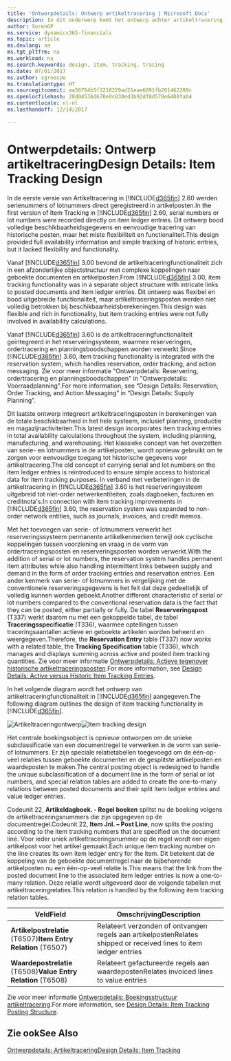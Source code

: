 ```yaml
---
title: 'Ontwerpdetails: Ontwerp artikeltracering | Microsoft Docs'
description: In dit onderwerp komt het ontwerp achter artikeltracering in Dynamics 365 aan bod.
author: SorenGP
ms.service: dynamics365-financials
ms.topic: article
ms.devlang: na
ms.tgt_pltfrm: na
ms.workload: na
ms.search.keywords: design, item, tracking, tracing
ms.date: 07/01/2017
ms.author: sgroespe
ms.translationtype: HT
ms.sourcegitcommit: aa56764b5f3210229ad21eae6891fb201462209c
ms.openlocfilehash: 20d04536d670e0c830ed3b92df8d570e6408fab4
ms.contentlocale: nl-nl
ms.lasthandoff: 12/14/2017

---
```

# <a name="design-details-item-tracking-design"></a><span data-ttu-id="3efe7-103">Ontwerpdetails: Ontwerp artikeltracering</span><span class="sxs-lookup"><span data-stu-id="3efe7-103">Design Details: Item Tracking Design</span></span>
<span data-ttu-id="3efe7-104">In de eerste versie van Artikeltracering in [!INCLUDE[d365fin](includes/d365fin_md.md)] 2.60 werden serienummers of lotnummers direct geregistreerd in artikelposten.</span><span class="sxs-lookup"><span data-stu-id="3efe7-104">In the first version of Item Tracking in [!INCLUDE[d365fin](includes/d365fin_md.md)] 2.60, serial numbers or lot numbers were recorded directly on item ledger entries.</span></span> <span data-ttu-id="3efe7-105">Dit ontwerp bood volledige beschikbaarheidsgegevens en eenvoudige tracering van historische posten, maar het miste flexibiliteit en functionaliteit.</span><span class="sxs-lookup"><span data-stu-id="3efe7-105">This design provided full availability information and simple tracking of historic entries, but it lacked flexibility and functionality.</span></span>  

<span data-ttu-id="3efe7-106">Vanaf [!INCLUDE[d365fin](includes/d365fin_md.md)] 3.00 bevond de artikeltraceringfunctionaliteit zich in een afzonderlijke objectstructuur met complexe koppelingen naar geboekte documenten en artikelposten.</span><span class="sxs-lookup"><span data-stu-id="3efe7-106">From [!INCLUDE[d365fin](includes/d365fin_md.md)] 3.00, item tracking functionality was in a separate object structure with intricate links to posted documents and item ledger entries.</span></span> <span data-ttu-id="3efe7-107">Dit ontwerp was flexibel en bood uitgebreide functionaliteit, maar artikeltraceringsposten werden niet volledig betrokken bij beschikbaarheidsberekeningen.</span><span class="sxs-lookup"><span data-stu-id="3efe7-107">This design was flexible and rich in functionality, but item tracking entries were not fully involved in availability calculations.</span></span>  

<span data-ttu-id="3efe7-108">Vanaf [!INCLUDE[d365fin](includes/d365fin_md.md)] 3.60 is de artikeltraceringfunctionaliteit geïntegreerd in het reserveringsysteem, waarmee reserveringen, ordertracering en planningsboodschappen worden verwerkt.</span><span class="sxs-lookup"><span data-stu-id="3efe7-108">Since [!INCLUDE[d365fin](includes/d365fin_md.md)] 3.60, item tracking functionality is integrated with the reservation system, which handles reservation, order tracking, and action messaging.</span></span> <span data-ttu-id="3efe7-109">Zie voor meer informatie "Ontwerpdetails: Reservering, ordertracering en planningsboodschappen" in "Ontwerpdetails: Voorraadplanning".</span><span class="sxs-lookup"><span data-stu-id="3efe7-109">For more information, see “Design Details: Reservation, Order Tracking, and Action Messaging” in “Design Details: Supply Planning”.</span></span>  

<span data-ttu-id="3efe7-110">Dit laatste ontwerp integreert artikeltraceringsposten in berekeningen van de totale beschikbaarheid in het hele systeem, inclusief planning, productie en magazijnactiviteiten.</span><span class="sxs-lookup"><span data-stu-id="3efe7-110">This latest design incorporates item tracking entries in total availability calculations throughout the system, including planning, manufacturing, and warehousing.</span></span> <span data-ttu-id="3efe7-111">Het klassieke concept van het overzetten van serie- en lotnummers in de artikelposten, wordt opnieuw gebruikt om te zorgen voor eenvoudige toegang tot historische gegevens voor artikeltracering.</span><span class="sxs-lookup"><span data-stu-id="3efe7-111">The old concept of carrying serial and lot numbers on the item ledger entries is reintroduced to ensure simple access to historical data for item tracking purposes.</span></span> <span data-ttu-id="3efe7-112">In verband met verbeteringen in de artikeltracering in [!INCLUDE[d365fin](includes/d365fin_md.md)] 3.60 is het reserveringsysteem uitgebreid tot niet-order netwerkentiteiten, zoals dagboeken, facturen en creditnota's.</span><span class="sxs-lookup"><span data-stu-id="3efe7-112">In connection with item tracking improvements in [!INCLUDE[d365fin](includes/d365fin_md.md)] 3.60, the reservation system was expanded to non-order network entities, such as journals, invoices, and credit memos.</span></span>  

<span data-ttu-id="3efe7-113">Met het toevoegen van serie- of lotnummers verwerkt het reserveringssysteem permanente artikelkenmerken terwijl ook cyclische koppelingen tussen voorziening en vraag in de vorm van ordertraceringsposten en reserveringsposten worden verwerkt.</span><span class="sxs-lookup"><span data-stu-id="3efe7-113">With the addition of serial or lot numbers, the reservation system handles permanent item attributes while also handling intermittent links between supply and demand in the form of order tracking entries and reservation entries.</span></span> <span data-ttu-id="3efe7-114">Een ander kenmerk van serie- of lotnummers in vergelijking met de conventionele reserveringsgegevens is het feit dat deze gedeeltelijk of volledig kunnen worden geboekt.</span><span class="sxs-lookup"><span data-stu-id="3efe7-114">Another different characteristic of serial or lot numbers compared to the conventional reservation data is the fact that they can be posted, either partially or fully.</span></span> <span data-ttu-id="3efe7-115">De tabel **Reserveringspost** (T337) werkt daarom nu met een gekoppelde tabel, de tabel **Traceringsspecificatie** (T336), waarmee optellingen tussen traceringsaantallen actieve en geboekte artikelen worden beheerd en weergegeven.</span><span class="sxs-lookup"><span data-stu-id="3efe7-115">Therefore, the **Reservation Entry** table (T337) now works with a related table, the **Tracking Specification** table (T336), which manages and displays summing across active and posted item tracking quantities.</span></span> <span data-ttu-id="3efe7-116">Zie voor meer informatie [Ontwerpdetails: Actieve tegenover historische artikeltraceringsposten](design-details-active-versus-historic-item-tracking-entries.md).</span><span class="sxs-lookup"><span data-stu-id="3efe7-116">For more information, see [Design Details: Active versus Historic Item Tracking Entries](design-details-active-versus-historic-item-tracking-entries.md).</span></span>  

<span data-ttu-id="3efe7-117">In het volgende diagram wordt het ontwerp van artikeltraceringfunctionaliteit in [!INCLUDE[d365fin](includes/d365fin_md.md)] aangegeven.</span><span class="sxs-lookup"><span data-stu-id="3efe7-117">The following diagram outlines the design of item tracking functionality in [!INCLUDE[d365fin](includes/d365fin_md.md)].</span></span>  

<span data-ttu-id="3efe7-118">![Artikeltraceringontwerp](media/design_details_item_tracking_design.png "design_details_item_tracking_design")</span><span class="sxs-lookup"><span data-stu-id="3efe7-118">![Item tracking design](media/design_details_item_tracking_design.png "design_details_item_tracking_design")</span></span>  

<span data-ttu-id="3efe7-119">Het centrale boekingsobject is opnieuw ontworpen om de unieke subclassificatie van een documentregel te verwerken in de vorm van serie- of lotnummers. Er zijn speciale relatietabellen toegevoegd om de één-op-veel relaties tussen geboekte documenten en de gesplitste artikelposten en waardeposten te maken.</span><span class="sxs-lookup"><span data-stu-id="3efe7-119">The central posting object is redesigned to handle the unique subclassification of a document line in the form of serial or lot numbers, and special relation tables are added to create the one-to-many relations between posted documents and their split item ledger entries and value ledger entries.</span></span>  

<span data-ttu-id="3efe7-120">Codeunit 22, **Artikeldagboek. - Regel boeken** splitst nu de boeking volgens de artikeltraceringsnummers die zijn opgegeven op de documentregel.</span><span class="sxs-lookup"><span data-stu-id="3efe7-120">Codeunit 22, **Item Jnl. – Post Line**, now splits the posting according to the item tracking numbers that are specified on the document line.</span></span> <span data-ttu-id="3efe7-121">Voor ieder uniek artikeltraceringsnummer op de regel wordt een eigen artikelpost voor het artikel gemaakt.</span><span class="sxs-lookup"><span data-stu-id="3efe7-121">Each unique item tracking number on the line creates its own item ledger entry for the item.</span></span> <span data-ttu-id="3efe7-122">Dit betekent dat de koppeling van de geboekte documentregel naar de bijbehorende artikelposten nu een één-op-veel relatie is.</span><span class="sxs-lookup"><span data-stu-id="3efe7-122">This means that the link from the posted document line to the associated item ledger entries is now a one-to-many relation.</span></span> <span data-ttu-id="3efe7-123">Deze relatie wordt uitgevoerd door de volgende tabellen met artikeltraceringrelaties.</span><span class="sxs-lookup"><span data-stu-id="3efe7-123">This relation is handled by the following item tracking relation tables.</span></span>  

|<span data-ttu-id="3efe7-124">Veld</span><span class="sxs-lookup"><span data-stu-id="3efe7-124">Field</span></span>|<span data-ttu-id="3efe7-125">Omschrijving</span><span class="sxs-lookup"><span data-stu-id="3efe7-125">Description</span></span>|  
|---------------|---------------------------------------|  
|<span data-ttu-id="3efe7-126">**Artikelpostrelatie** (T6507)</span><span class="sxs-lookup"><span data-stu-id="3efe7-126">**Item Entry Relation** (T6507)</span></span>|<span data-ttu-id="3efe7-127">Relateert verzonden of ontvangen regels aan artikelposten</span><span class="sxs-lookup"><span data-stu-id="3efe7-127">Relates shipped or received lines to item ledger entries</span></span>|  
|<span data-ttu-id="3efe7-128">**Waardepostrelatie** (T6508)</span><span class="sxs-lookup"><span data-stu-id="3efe7-128">**Value Entry Relation** (T6508)</span></span>|<span data-ttu-id="3efe7-129">Relateert gefactureerde regels aan waardeposten</span><span class="sxs-lookup"><span data-stu-id="3efe7-129">Relates invoiced lines to value entries</span></span>|  

<span data-ttu-id="3efe7-130">Zie voor meer informatie [Ontwerpdetails: Boekingsstructuur artikeltracering](design-details-item-tracking-posting-structure.md).</span><span class="sxs-lookup"><span data-stu-id="3efe7-130">For more information, see [Design Details: Item Tracking Posting Structure](design-details-item-tracking-posting-structure.md).</span></span>  

## <a name="see-also"></a><span data-ttu-id="3efe7-131">Zie ook</span><span class="sxs-lookup"><span data-stu-id="3efe7-131">See Also</span></span>  
[<span data-ttu-id="3efe7-132">Ontwerpdetails: Artikeltracering</span><span class="sxs-lookup"><span data-stu-id="3efe7-132">Design Details: Item Tracking</span></span>](design-details-item-tracking.md)

